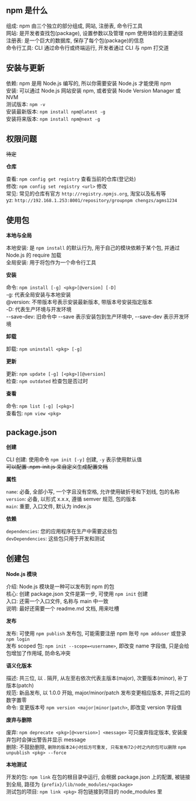 ## npm 是什么

组成: npm 由三个独立的部分组成, 网站, 注册表, 命令行工具  
网站: 是开发者查找包(package), 设置参数以及管理 npm 使用体验的主要途径  
注册表: 是一个巨大的数据库, 保存了每个包(package)的信息  
命令行工具: CLI 通过命令行或终端运行, 开发者通过 CLI 与 npm 打交道  

## 安装与更新

依赖: npm 是用 Node.js 编写的, 所以你需要安装 Node.js 才能使用 npm  
安装: 可以通过 Node.js 网站安装 npm, 或者安装 Node Version Manager 或 NVM  
测试版本: `npm -v`  
安装最新版本: `npm install npm@latest -g`  
安装将来版本: `npm install npm@next -g`  

## 权限问题

~~待定~~

**仓库**

查看: `npm config get registry` 查看当前的仓库(登记处)  
修改: `npm config set registry <url>` 修改  
常见: 常见的仓库有官方 `http://registry.npmjs.org`, 淘宝以及私有等  
yz: `http://192.168.1.253:8001/repository/groupnpm chengzs/agms1234`  

## 使用包

**本地与全局**

本地安装: 是 `npm install` 的默认行为, 用于自己的模块依赖于某个包, 并通过 Node.js 的 require 加载  
全局安装: 用于将包作为一个命令行工具  

**安装**

命令: `npm install [-g] <pkg>[@version] [-D]`  
-g: 代表全局安装与本地安装  
@version: 不带版本号表示安装最新版本, 带版本号安装指定版本  
-D: 代表生产环境与开发环境  
--save-dev: 旧命令中 --save 表示安装包到生产环境中, --save-dev 表示开发环境  

**卸载**

卸载: `npm uninstall <pkg> [-g]`  

**更新**

更新: `npm update [-g] [<pkg>][@version]`  
检查: `npm outdated` 检查包是否过时  

**查看**

命令: `npm list [-g] [<pkg>]`  
查看包: `npm view <pkg>`  

## package.json

**创建**

CLI 创建: 使用命令 `npm init [-y]` 创建, `-y` 表示使用默认值  
~~可以配置 .npm-init.js 来自定义生成配置文档~~  

**属性**

`name`: 必备, 全部小写, 一个字且没有空格, 允许使用破折号和下划线, 包的名称  
`version`: 必备, 以形式 x.x.x, 遵循 semver 规范, 包的版本  
`main`: 重要, 入口文件, 默认为 index.js  

**依赖**

`dependencies`: 您的应用程序在生产中需要这些包  
`devDependencies`: 这些包只用于开发和测试  

## 创建包

**Node.js 模块**

介绍: Node.js 模块是一种可以发布到 npm 的包  
核心: 创建 package.json 文件是第一步, 可使用 `npm init` 创建  
入口: 还需一个入口文件, 名称与 main 中一致  
说明: 最好还需要一个 readme.md 文档, 用来吐槽  

**发布**

发布: 可使用 `npm publish` 发布包, 可能需要注册 npm 账号 `npm adduser` 或登录 `npm login`  
发布 scoped 包: `npm init --scope=<username>`, 即改变 name 字段值, 只是会给包增加了作用域, 防命名冲突  

**语义化版本**

描述: 共三位, 以 . 隔开, 从左至右依次代表主版本(major), 次要版本(minor), 补丁版本(patch)  
规范: 新品发布, 以 1.0.0 开始, major/minor/patch 发布变更相应版本, 并将之后的数字置零  
命令: 变更版本号 `npm version <major|minor|patch>`, 即改变 version 字段值  

**废弃与删除**

废弃: `npm deprecate <pkg>[@<version>] <message>` 可只废弃指定版本, 安装废弃包时会弹出警告并显示 message  
删除: 不鼓励删除, `删除的版本24小时后方可重发, 只有发布72小时之内的包可以删除` `npm unpublish <pkg> --force`  

**本地测试**

开发的包: `npm link` 在包的根目录中运行, 会根据 package.json 上的配置, 被链接到全局, 路径为 `{prefix}/lib/node_modules/<package>`  
测试包的项目: `npm link <pkg>` 将包链接到项目的 node_modules 里  
